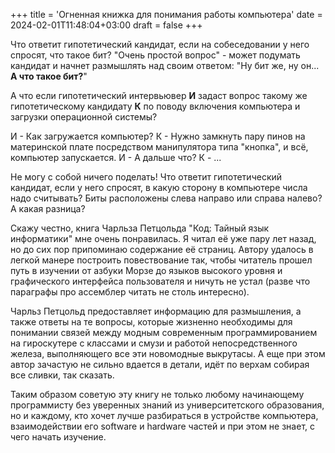 +++
title = 'Огненная книжка для понимания работы компьютера'
date = 2024-02-01T11:48:04+03:00
draft = false
+++

Что ответит гипотетический кандидат, если на собеседовании у него спросят, что такое бит? "Очень простой вопрос" - может подумать кандидат и начнет размышлять над своим ответом: "Ну бит же, ну он... **А что такое бит?**"

А что если гипотетический интервьювер **И** задаст вопрос такому же гипотетическому кандидату **К** по поводу включения компьютера и загрузки операционной системы?

И - Как загружается компьютер?
К - Нужно замкнуть пару пинов на материнской плате посредством манипулятора типа "кнопка", и всё, компьютер запускается.
И - А дальше что?
К - ...

Не могу с собой ничего поделать! Что ответит гипотетический кандидат, если у него спросят, в какую сторону в компьютере числа надо считывать? Биты расположены слева направо или справа налево? А какая разница?

Скажу честно, книга Чарльза Петцольда "Код: Тайный язык информатики" мне очень понравилась. Я читал её уже пару лет назад, но до сих пор припоминаю содержание её страниц. Автору удалось в легкой манере построить повествование так, чтобы читатель прошел путь в изучении от азбуки Морзе до языков высокого уровня и графического интерфейса пользователя и ничуть не устал (разве что параграфы про ассемблер читать не столь интересно).

Чарльз Петцольд предоставляет информацию для размышления, а также ответы на те вопросы, которые жизненно необходимы для понимании связей между модным современным программированием на гироскутере с классами и смузи и работой непосредственного железа, выполняющего все эти новомодные выкрутасы. А еще при этом автор зачастую не сильно вдается в детали, идёт по верхам собирая все сливки, так сказать.

Таким образом советую эту книгу не только любому начинающему программисту без уверенных знаний из университетского образования, но и каждому, кто хочет лучше разбираться в устройстве компьютера, взаимодействии его software и hardware частей и при этом не знает, с чего начать изучение.
